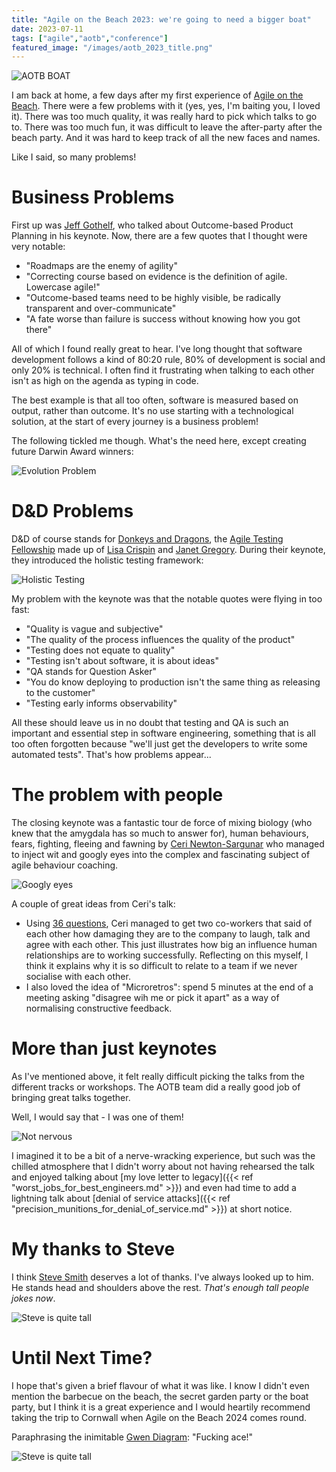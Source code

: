 ```yaml
---
title: "Agile on the Beach 2023: we're going to need a bigger boat"
date: 2023-07-11
tags: ["agile","aotb","conference"]
featured_image: "/images/aotb_2023_title.png"
---
```


![AOTB BOAT](/images/aotb_2023_boat.png)

I am back at home, a few days after my first experience of [Agile on the Beach](https://agileonthebeach.com). There were 
a few problems with it (yes, yes, I'm baiting you, I loved it). There was too much quality, it was really hard
to pick which talks to go to. There was too much fun, it was difficult to leave the after-party after the beach party.
And it was hard to keep track of all the new faces and names. 

Like I said, so many problems!

# Business Problems

First up was [Jeff Gothelf](https://twitter.com/jboogie), who talked about Outcome-based Product Planning in his keynote. 
Now, there are a few quotes that I thought were very notable:

- "Roadmaps are the enemy of agility"
- "Correcting course based on evidence is the definition of agile. Lowercase agile!"
- "Outcome-based teams need to be highly visible, be radically transparent and over-communicate"
- "A fate worse than failure is success without knowing how you got there"

All of which I found really great to hear. I've long thought that software development follows a kind of 80:20 rule,
80% of development is social and only 20% is technical. I often find it frustrating when talking to each other isn't
as high on the agenda as typing in code.

The best example is that all too often, software is measured based on output, rather than outcome. It's no use starting
with a technological solution, at the start of every journey is a business problem!

The following tickled me though. What's the need here, except creating future Darwin Award winners:

![Evolution Problem](/images/aotb_2023_evolution.png)

# D&D Problems

D&D of course stands for [Donkeys and Dragons](https://www.youtube.com/@AgileTestingFellowship), the 
[Agile Testing Fellowship](https://agiletestingfellow.com) made up of [Lisa Crispin](https://twitter.com/lisacrispin) 
and [Janet Gregory](https://twitter.com/janetgregoryca). During their keynote, they introduced the holistic testing
framework:

![Holistic Testing](/images/aotb_2023_holistic_testing.png)

My problem with the keynote was that the notable quotes were flying in too fast:

* "Quality is vague and subjective"
* "The quality of the process influences the quality of the product"
* "Testing does not equate to quality"
* "Testing isn't about software, it is about ideas"
* "QA stands for Question Asker"
* "You do know deploying to production isn't the same thing as releasing to the customer"
* "Testing early informs observability"

All these should leave us in no doubt that testing and QA is such an important and essential step in software 
engineering, something that is all too often forgotten because "we'll just get the developers to write some automated
tests". That's how problems appear...

# The problem with people

The closing keynote was a fantastic tour de force of mixing biology (who knew that the amygdala has so much to answer for),
human behaviours, fears, fighting, fleeing and fawning by [Ceri Newton-Sargunar](https://twitter.com/hotcupofteapls) 
who managed to inject wit and googly eyes into the complex and fascinating subject of agile behaviour coaching.

![Googly eyes](/images/aotb_2023_googly_eyes.png)

A couple of great ideas from Ceri's talk:

* Using [36 questions](https://ggia.berkeley.edu/practice/36_questions_for_increasing_closeness), Ceri managed to get two
  co-workers that said of each other how damaging they are to the company to laugh, talk and agree with each other. 
  This just illustrates how big an influence human relationships are to working successfully. Reflecting on this myself,
  I think it explains why it is so difficult to relate to a team if we never socialise with each other.
* I also loved the idea of "Microretros": spend 5 minutes at the end of a meeting asking "disagree wih me or pick it 
  apart" as a way of normalising constructive feedback.

# More than just keynotes

As I've mentioned above, it felt really difficult picking the talks from the different tracks or workshops. The AOTB
team did a really good job of bringing great talks together.

Well, I would say that - I was one of them!

![Not nervous](/images/aotb_2023_not_nervous.png)

I imagined it to be a bit of a nerve-wracking experience, but such was the chilled atmosphere that I didn't worry
about not having rehearsed the talk and enjoyed talking about [my love letter to legacy]({{< ref "worst_jobs_for_best_engineers.md" >}})
and even had time to add a lightning talk about [denial of service attacks]({{< ref "precision_munitions_for_denial_of_service.md" >}})
at short notice.

# My thanks to Steve

I think [Steve Smith](https://twitter.com/SteveSmith_Tech) deserves a lot of thanks. I've always looked up to him. He stands head and shoulders above the rest.
_That's enough tall people jokes now_.

![Steve is quite tall](/images/aotb_2023_tall.png)

# Until Next Time?

I hope that's given a brief flavour of what it was like. I know I didn't even mention the barbecue on the beach, the 
secret garden party or the boat party, but I think it is a great experience and I would heartily recommend taking
the trip to Cornwall when Agile on the Beach 2024 comes round.

Paraphrasing the inimitable [Gwen Diagram](https://twitter.com/gwendiagram): "Fucking ace!"

![Steve is quite tall](/images/aotb_2023_ace.png)